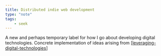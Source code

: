 ```yaml
---
title: Distributed indie web development
type: "note"
tags:
    - seek
---
```




A new and perhaps temporary label for how I go about developing digital technologies. Concrete implementation of ideas arising from [[leveraging-digital-technologies]]

[//begin]: # "Autogenerated link references for markdown compatibility"
[leveraging-digital-technologies]: leveraging-digital-technologies "Leveraging digital technologies"
[//end]: # "Autogenerated link references"